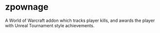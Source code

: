 # zpownage
A World of Warcraft addon which tracks player kills, and awards the player with Unreal Tournament style achievements.
